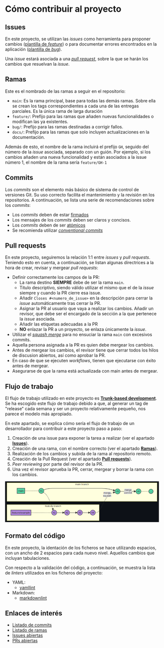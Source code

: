 # Cómo contribuir al proyecto

## Issues

En este proyecto, se utilizan las _issues_ como herramienta para proponer
cambios ([plantilla de _feature_](https://github.com/dfr99/SwimChrono/blob/main/.github/ISSUE_TEMPLATE/01-feature.md))
o para documentar errores encontrados en la aplicación ([plantilla de _bug_](https://github.com/dfr99/SwimChrono/blob/main/.github/ISSUE_TEMPLATE/02-bug.md)).

Una _issue_ estará asociada a una [_pull request_](#pull-request), sobre la que
se harán los cambios que resuelvan la _issue_.

## Ramas

Este es el nombrado de las ramas a seguir en el repositorio:

* `main`: Es la rama principal, base para todas las demás ramas. Sobre ella se
crean los tags correspondientes a cada una de las entregas parciales. Es la
única rama de larga duración
* `feature/`: Prefijo para las ramas que añaden nuevas funcionalidades o
modifican las ya existentes.
* `bug/`: Prefijo para las ramas destinadas a corrigir fallos.
* `docs/`: Prefijo para las ramas que solo incluyen actualizaciones en la
documentación.

Además de esto, el nombre de la rama incluirá el prefijo `GH`, seguido del
número de la _issue_ asociada, separado con un guión. Por ejemplo, si los
cambios añaden una nueva funcionalidad y están asociados a la issue número 1, el
nombre de la rama sería `feature/GH-1`

## Commits

Los _commits_ son el elemento más básico de sistema de control de versiones Git.
Su uso correcto facilita el mantenimiento y la revisión en los repositorios.
A continuación, se lista una serie de recomendaciones sobre los _commits_:

* Los _commits_ deben de estar [firmados](https://docs.github.com/es/authentication/managing-commit-signature-verification/signing-commits)
* Los mensajes de los _commits_ deben ser claros y concisos.
* Los _commits_ deben de ser [atómicos](https://www.aleksandrhovhannisyan.com/blog/atomic-git-commits/)
* Se recomienda utilizar [_conventional commits_](https://www.conventionalcommits.org/en/v1.0.0/)

## Pull requests

En este proyecto, seguiremos la relación 1:1 entre _issues_ y _pull requests_. 
Teniendo esto en cuenta, a continuación, se listan algunas directrices a la
hora de crear, revisar y mergear _pull requests_:

* Definir correctamente los campos de la PR:
  * La rama destino **SIEMPRE**  debe de ser la rama `main`.
  * Titulo descriptivo, siendo válido utilizar el mismo que el de la _issue_
  siempre y cuando la PR cierre esa issue.
  * Añadir `Closes #<numero_de_issue>` en la descripción para cerrar la _issue_
    automáticamente tras cerrar la PR.
  * Asignar la PR al usuario que vaya a realizar los cambios. Añadir un revisor,
    que debe ser el encargado de la sección a la que pertenece la _issue_
    asociada.
  * Añadir las etiquetas adecuadas a la PR
  * **NO** enlazar la PR a un proyecto, se enlaza únicamente la _issue_.
* Utilizar el [_squash merge_](https://graphite.dev/guides/git-merge-squash)
para no ensuciar la rama `main` con excesivos commits.
* Aquella persona asignada a la PR es quien debe mergear los cambios.
* Antes de mergear los cambios, el revisor tiene que cerrar todos los hilos de
discusion abiertos, así como aprobar la PR.
* En caso de que se ejecuten _workflows_, tienen que ejecutarse con éxito antes
de mergear.
* Asegurarse de que la rama está actualizada con main antes de mergear.

## Flujo de trabajo

El flujo de trabajo utilizado en este proyecto es [**Trunk-based development**](https://trunkbaseddevelopment.com/).
Se ha escogido este flujo de trabajo debido a que, al generar un tag de
"release" cada semana y ser un proyecto relativamente pequeño, nos parece el
modelo más apropiado.

En este apartado, se explica cómo sería el flujo de trabajo de un desarrollador
para contribuir a este proyecto paso a paso:

1) Creación de una issue para exponer la tarea a realizar (ver el apartado [**Issues**](#issues)).
2) Creación de una rama, con el nombre correcto (ver el apartado [**Ramas**](#ramas)).
3) Realización de los cambios y subida de la rama al repositorio remoto.
4) Creación de la Pull Request (ver el apartado [**Pull requests**](#pull-requests)).
5) _Peer reviewing_ por parte del revisor de la PR.
6) Una vez el revisor aprueba la PR, cerrar, mergear y borrar la rama
con los cambios.

![Flujo de trabajo en el repositorio](../images/contributing/tbd.png)

## Formato del código

En este proyecto, la identación de los ficheros se hace utilizando espacios,
con un ancho de 2 espacios para cada nuevo nivel. Aquellos cambios que incluyan
tabulaciones.

Con respecto a la validación del código, a continuación, se muestra la lista de
_linters_ utilizados en los ficheros del proyecto:

* YAML:
  - [yamllint](https://yamllint.readthedocs.io/en/stable/)
* Markdown:
  - [markdownlint](https://github.com/markdownlint/markdownlint)

## Enlaces de interés
* [Listado de commits](https://github.com/dfr99/SwimChrono/commits)
* [Listado de ramas](https://github.com/dfr99/SwimChrono/branches)
* [Issues abiertas](https://github.com/dfr99/SwimChrono/issues)
* [PRs abiertas](https://github.com/dfr99/SwimChrono/pulls)
